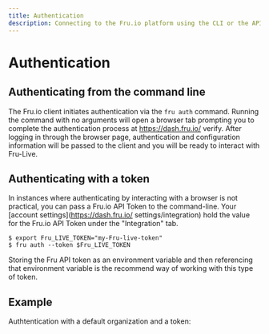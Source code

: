 ```yaml
---
title: Authentication
description: Connecting to the Fru.io platform using the CLI or the API token 
---
```

# Authentication

## Authenticating from the command line
The Fru.io client initiates authentication via the `fru auth` command. Running the command with no arguments will open a browser tab prompting you to complete the authentication process at https://dash.fru.io/ verify. After logging in through the browser page, authentication and configuration information will be passed to the client and you will be ready to interact with Fru-Live.

## Authenticating with a token
In instances where authenticating by interacting with a browser is not practical, you can pass a Fru.io API Token to the command-line. Your [account settings](https://dash.fru.io/ settings/integration) hold the value for the Fru.io API Token under the "Integration" tab.

```
$ export Fru_LIVE_TOKEN="my-Fru-live-token"
$ fru auth --token $Fru_LIVE_TOKEN
```

Storing the Fru API token as an environment variable and then referencing that environment variable is the recommend way of working with this type of token.

## Example
Authtentication with a default organization and a token:<script id="asciicast-358902" src="https://asciinema.org/a/358902.js" async></script>
